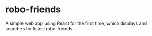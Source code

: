 # robo-friends
A simple web app using React for the first time, which displays and searches for listed robo-friends
